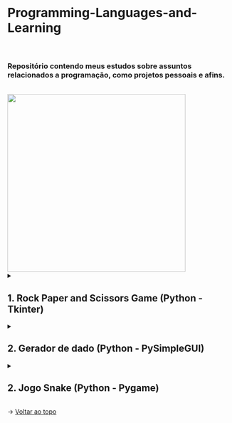 <br id="topo">
<h1> Programming-Languages-and-Learning
   </h1>
   
   <br/>
<h3> Repositório contendo meus estudos sobre assuntos relacionados a programação, 
como projetos pessoais e afins.
 </h3>
  <br/>

<img width="400px" height="400px"  src="https://user-images.githubusercontent.com/77700346/192198438-c791d263-0cc2-46cd-af14-84b4fd6d1511.jpg"/>


<details>
  <summary><b><h2> 1. Rock Paper and Scissors Game (Python - Tkinter) </h2></b></summary>
  
  <br/>


<h3 align="center">
Este é um projeto focado em atividade livre da aula de Matemática Discreta do 1º Semestre do Curso do Banco de Dados da Fatec de São José dos Campos. O objetivo deste projeto é criar uma aplicação de jogo de Pedra, Papel e Tesoura, tema que escolhi para treinar a programação em python, buscando aplicar conceitos de lógica e tabela verdade, como na utilização de condicionais.
</h3>

<br/>

## Lista de Conteúdos

* [Tecnologias Utilizadas](#a)
* [Aplicação](#f)

<br/>

## Tecnologias Utilizadas <br id=a>

![Badge](https://img.shields.io/static/v1?label=&message=PYTHON&color=gray&style=for-the-badge&logo=PYTHON)
![Badge](https://img.shields.io/static/v1?label=&message=FIGMA&color=gray&style=for-the-badge&logo=FIGMA)
![Badge](https://img.shields.io/static/v1?label=&message=TKINTER&color=gray&style=for-the-badge&logo=TKINTER)

<br/>


## Demonstração da Aplicação <br id=f>


![Rock Paper and Scissor gif](https://user-images.githubusercontent.com/77700346/191044819-a0fc7e47-fbca-4abc-bf6f-2bb69f8069e9.gif)

  
  </details>


<details>
  <summary><b><h2> 2. Gerador de dado (Python - PySimpleGUI) </h2></b></summary>
  
  <br/>


<h3 align="center">
Este é um projeto focado em atividade livre da aula de Matemática Discreta do 1º Semestre do Curso do Banco de Dados da Fatec de São José dos Campos. O objetivo deste projeto é criar uma aplicação de jogo de Pedra, Papel e Tesoura, tema que escolhi para treinar a programação em python, buscando aplicar conceitos de lógica e tabela verdade, como na utilização de condicionais, vetores e funções.
</h3>

<br/>

## Lista de Conteúdos

* [Tecnologias Utilizadas](#a)
* [Aplicação](#f)

<br/>

## Tecnologias Utilizadas <br id=a>

![Badge](https://img.shields.io/static/v1?label=&message=PYTHON&color=gray&style=for-the-badge&logo=PYTHON)
![Badge](https://img.shields.io/static/v1?label=&message=PYSIMPLEGUI&color=gray&style=for-the-badge&logo=PYSIMPLEGUI)

<br/>


## Demonstração da Aplicação <br id=f>

<br/>![Geradordedados](https://user-images.githubusercontent.com/77700346/203095263-6813cb5e-ae61-4629-a4f1-c7d8a80bd3f5.gif)
  
  </details>


<details>
  <summary><b><h2> 2. Jogo Snake (Python - Pygame) </h2></b></summary>
  
  <br/>


<h3 align="center">
Este é um projeto focado em atividade livre da aula de Matemática Discreta do 1º Semestre do Curso do Banco de Dados da Fatec de São José dos Campos. O objetivo deste projeto é criar uma aplicação de jogo de Pedra, Papel e Tesoura, tema que escolhi para treinar a programação em python, buscando aplicar conceitos de lógica e tabela verdade, como na utilização de condicionais, vetores e funções.
</h3>

<br/>

## Lista de Conteúdos

* [Tecnologias Utilizadas](#a)
* [Aplicação](#f)

<br/>

## Tecnologias Utilizadas <br id=a>

![Badge](https://img.shields.io/static/v1?label=&message=PYTHON&color=gray&style=for-the-badge&logo=PYTHON)
![Badge](https://img.shields.io/static/v1?label=&message=PYGAME&color=gray&style=for-the-badge&logo=PYGAME)

<br/>


## Demonstração da Aplicação <br id=f>

![gif snake](https://user-images.githubusercontent.com/77700346/203342349-5b5bc11b-0da7-4da5-ab19-fda8f7672c6f.gif)


  </details>



→ [Voltar ao topo](#topo)
</div>



